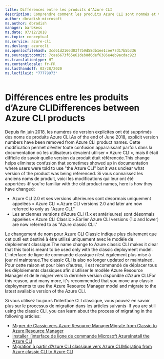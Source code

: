 ```yaml
---
title: Différences entre les produits d’Azure CLI
description: Comprendre comment les produits Azure CLI sont nommés et versionnés, et comment ils sont mis à jour.
author: dbradish-microsoft
ms.author: dbradish
manager: barbkess
ms.date: 07/12/2018
ms.topic: conceptual
ms.service: azure-cli
ms.devlang: azurecli
ms.openlocfilehash: 3cd61d2166d03f7b9d58db1ee1cee77d17b5b336
ms.sourcegitcommit: 7caa6673f65e61deb8d6def6386e4eb9acdac923
ms.translationtype: HT
ms.contentlocale: fr-FR
ms.lasthandoff: 02/28/2020
ms.locfileid: "77779973"
---
```

# <a name="differences-between-azure-cli-products"></a><span data-ttu-id="0d1b8-103">Différences entre les produits d’Azure CLI</span><span class="sxs-lookup"><span data-stu-id="0d1b8-103">Differences between Azure CLI products</span></span>

<span data-ttu-id="0d1b8-104">Depuis fin juin 2018, les numéros de version explicites ont été supprimés des noms de produits Azure CLI.</span><span class="sxs-lookup"><span data-stu-id="0d1b8-104">As of the end of June 2018, explicit version numbers have been removed from Azure CLI product names.</span></span> <span data-ttu-id="0d1b8-105">Cette modification permet d’éviter toute confusion apparaissant parfois dans la documentation où les utilisateurs devaient utiliser « Azure CLI », mais il était difficile de savoir quelle version du produit était référencée.</span><span class="sxs-lookup"><span data-stu-id="0d1b8-105">This change helps eliminate confusion that sometimes showed up in documentation where users were told to use "the Azure CLI" but it was unclear what version of the product was being referenced.</span></span> <span data-ttu-id="0d1b8-106">Si vous connaissez les anciens noms de produit, voici les modifications qui leur ont été apportées :</span><span class="sxs-lookup"><span data-stu-id="0d1b8-106">If you're familiar with the old product names, here is how they have changed:</span></span>

* <span data-ttu-id="0d1b8-107">Azure CLI 2.0 et ses versions ultérieures sont désormais uniquement appelées « Azure CLI ».</span><span class="sxs-lookup"><span data-stu-id="0d1b8-107">Azure CLI versions 2.0 and later are now referred to only as "Azure CLI."</span></span>
* <span data-ttu-id="0d1b8-108">Les anciennes versions d’Azure CLI (1.x et antérieures) sont désormais appelées « Azure CLI Classic ».</span><span class="sxs-lookup"><span data-stu-id="0d1b8-108">Earlier Azure CLI versions (1.x and lower) are now referred to as "Azure classic CLI."</span></span>

<span data-ttu-id="0d1b8-109">Le changement de nom pour Azure CLI Classic indique plus clairement que cet outil est destiné à être utilisé uniquement avec le modèle de déploiement classique.</span><span class="sxs-lookup"><span data-stu-id="0d1b8-109">The name change to Azure classic CLI makes it clear that this tool is meant to be used only with the classic deployment model.</span></span> <span data-ttu-id="0d1b8-110">L’interface de ligne de commande classique n’est également plus mise à jour ni maintenue.</span><span class="sxs-lookup"><span data-stu-id="0d1b8-110">The classic CLI is also no longer updated or maintained.</span></span> <span data-ttu-id="0d1b8-111">Pour cette raison et pour bien d’autres, il est recommandé de déplacer tous les déploiements classiques afin d’utiliser le modèle Azure Resource Manager et de le migrer vers la dernière version disponible d’Azure CLI.</span><span class="sxs-lookup"><span data-stu-id="0d1b8-111">For this reason, and many more, it's recommended that you move any classic deployments to use the Azure Resource Manager model and migrate to the latest available version of the Azure CLI.</span></span>

<span data-ttu-id="0d1b8-112">Si vous utilisez toujours l’interface CLI classique, vous pouvez en savoir plus sur le processus de migration dans les articles suivants :</span><span class="sxs-lookup"><span data-stu-id="0d1b8-112">If you are still using the classic CLI, you can learn about the process of migrating in the following articles:</span></span>

* [<span data-ttu-id="0d1b8-113">Migrer de Classic vers Azure Resource Manager</span><span class="sxs-lookup"><span data-stu-id="0d1b8-113">Migrate from Classic to Azure Resource Manager</span></span>](/azure/virtual-machines/linux/migration-classic-resource-manager-overview)
* [<span data-ttu-id="0d1b8-114">Installer l’interface de ligne de commande Microsoft Azure</span><span class="sxs-lookup"><span data-stu-id="0d1b8-114">Install the Azure CLI</span></span>](install-azure-cli.md)
* [<span data-ttu-id="0d1b8-115">Migration à partir d’Azure CLI classique vers Azure CLI</span><span class="sxs-lookup"><span data-stu-id="0d1b8-115">Migrating from Azure classic CLI to Azure CLI</span></span>](https://github.com/Azure/azure-cli/blob/dev/doc/classic_cli_migration.md)
